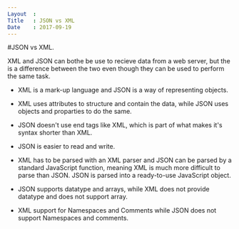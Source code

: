 ```yaml
---
Layout  :
Title   : JSON vs XML
Date    : 2017-09-19
---
```


#JSON vs XML.

XML and JSON can bothe be use to recieve data from a web server, but the is a difference between the two even though they can be used to perform the same task.

-  XML is a mark-up language and JSON is a way of representing objects. 

-  XML uses attributes to structure and contain the data, while JSON uses objects and proparties to do the same.

- JSON doesn't use end tags like XML, which is part of what makes it's syntax shorter than XML. 

- JSON is easier to read and write.

- XML has to be parsed with an XML parser and JSON can be parsed by a standard JavaScript function, meaning XML is much more     difficult to parse than JSON. JSON is parsed into a ready-to-use JavaScript object.


- JSON supports datatype and arrays, while XML does not provide datatype and does not support array. 

- XML support for Namespaces and Comments while JSON does not support Namespaces and comments.
